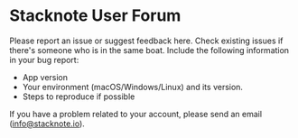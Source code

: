 # Stacknote User Forum

Please report an issue or suggest feedback here.
Check existing issues if there's someone who is in the same boat.
Include the following information in your bug report:

 * App version
 * Your environment (macOS/Windows/Linux) and its version.
 * Steps to reproduce if possible

If you have a problem related to your account, please send an email ([info@stacknote.io](mailto:contact@inkdrop.info)).

